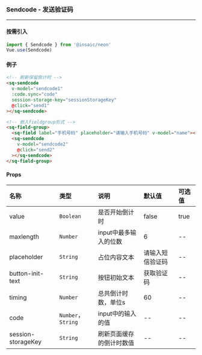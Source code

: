### Sendcode - 发送验证码

---
#### 按需引入

```js
import { Sendcode } from '@insaic/neon'
Vue.use(Sendcode)
```

#### 例子
```html
<!-- 刷新保留倒计时 -->
<sq-sendcode
  v-model="sendcode1"
  :code.sync="code"
  session-storage-key="sessionStorageKey"
  @click="send1"
></sq-sendcode>

<!-- 嵌入fieldgroup形式 -->
<sq-field-group>
  <sq-field label="手机号码" placeholder="请输入手机号码" v-model="name"></sq-field>
  <sq-sendcode
    v-model="sendcode2"
    @click="send2"
  ></sq-sendcode>
</sq-field-group>
```
#### Props
 名称                 | 类型               | 说明                    | 默认值           | 可选值
:------              |:---------           |:--------               |:-------         |:------
 value               | `Boolean`           | 是否开始倒计时          |   false         | true
 maxlength           | `Number`            | input中最多输入的位数   | 6               | --
 placeholder         | `String`            | 占位内容文本            | 请输入短信验证码 | --
 button-init-text    | `String`            | 按钮初始文本            | 获取验证码       | --
 timing              | `Number`            | 总共倒计时数，单位s     | 60              | --
 code                | `Number`，`String`  | input中的输入的值       | --              | --
 session-storageKey  | `String`            | 刷新页面缓存的倒计时数值 | --              | --
